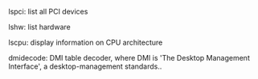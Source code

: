 lspci: list all PCI devices

lshw: list hardware

lscpu: display information on CPU architecture

dmidecode: DMI table decoder, where DMI is 'The Desktop Management Interface', a desktop-management standards..



